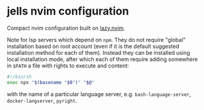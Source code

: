 # jells nvim configuration

Compact nvim configuration built on [lazy.nvim](https://github.com/folke/lazy.nvim).

Note for lsp servers which depend on `npm`. They do not require "global"
installation based on root account (even if it is the default suggested
installation method for each of them). Instead they can be installed using
local installation mode, after which each of them require adding somewhere in
`$PATH` a file with rights to execute and content:

```sh
#!/bin/sh
exec npx "$(basename "$0")" "$@"
```

with the name of a particular language server, e.g. `bash-language-server`,
`docker-langserver`, `pyright`.

